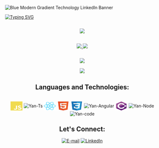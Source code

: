 ![Blue Modern Gradient Technology LinkedIn Banner](https://github.com/Yannarp/YannaRP/assets/81976280/0ba38ff7-036c-4dcb-8875-3a561d8e80c5)

[![Typing SVG](https://readme-typing-svg.herokuapp.com/?color=ff91a4&amp;size=35&amp;center=true&amp;vCenter=true&amp;width=1000&amp;lines=HELLO,+MY+NAME+is+Yanna+Peçanha;I'm+a+programming+enthusiast;and+a+Software+Development;Be+Welcome!+:%29)](https://git.io/typing-svg)

##

<div align="center" >
<img height="185" src="https://user-images.githubusercontent.com/81976280/147687430-8020ddb4-28e4-4360-b387-ba48955c6778.gif" style="max-width: 100%;">
  




##
<div align="center" dir="auto">
<a href="https://github.com/YannaRP">
<img height="180em" src="https://github-readme-stats.vercel.app/api/top-langs/?username=YannaRP&layout=compact&langs_count=7&theme=synthwave"/>
<img height="180em" src="https://github-readme-stats.vercel.app/api?username=YannaRP&show_icons=true&theme=synthwave&include_all_commits=true&count_private=true"/>
</div>

##


  
<div>

<p align="center" dir="auto">
  <a align="center" dir="auto" target="_blank" rel="noopener noreferrer nofollow"  href="https://camo.githubusercontent.com/b1530825807a85fe322ca4c3919d0d2b81516bb3909a69bd3f5349ebf26d3b03/68747470733a2f2f6769746875622d70726f66696c652d74726f7068792e76657263656c2e6170702f3f757365726e616d653d6361726f6c626172626f7361313031267468656d653d64726163756c6126726f773d32266e6f2d62673d7472756526636f6c756d6e3d33266d617267696e2d773d3135266d617267696e2d683d3135"><img height="195px" src="https://github-profile-trophy.vercel.app/?username=YannaRP&amp;theme=dracula&amp;row=2&amp;no-bg=true&amp;column=3&amp;margin-w=15&amp;margin-h=15" style="max-width: 100%;">
  </a>
  </p>
</div>

  
<div align="center" dir="auto">
<img src="https://media.giphy.com/media/137EaR4vAOCn1S/giphy.gif">
 </div>


  ## Languages and Technologies:


<div style="display: inline_block"><br>
  <img align="center" alt="Yan-Js" height="30" width="40" src="https://raw.githubusercontent.com/devicons/devicon/master/icons/javascript/javascript-plain.svg">
  <img align="center"alt="Yan-Ts" height="30" width="40" src="https://cdn.jsdelivr.net/gh/devicons/devicon/icons/typescript/typescript-original.svg" />        
  <img align="center" alt="Yan-React" height="30" width="40" src="https://raw.githubusercontent.com/devicons/devicon/master/icons/react/react-original.svg">
  <img align="center" alt="Yan-HTML" height="30" width="40" src="https://raw.githubusercontent.com/devicons/devicon/master/icons/html5/html5-original.svg">
  <img align="center" alt="Yan-CSS" height="30" width="40" src="https://raw.githubusercontent.com/devicons/devicon/master/icons/css3/css3-original.svg">
  <img align="center" alt="Yan-Angular" height="40" width="40" src="https://cdn.jsdelivr.net/gh/devicons/devicon/icons/angularjs/angularjs-original.svg">
  <img align="center" alt="Yan-Csharp" height="30" width="40" src="https://raw.githubusercontent.com/devicons/devicon/master/icons/csharp/csharp-original.svg">
  <img align="center" alt="Yan-Node" height="40" width="40" src="https://img.icons8.com/color/48/000000/nodejs.png">
  <img align="center" alt="Yan-code" height="30" width="30" src="https://cdn.jsdelivr.net/gh/devicons/devicon/icons/vscode/vscode-original.svg" >
  
 
 
 

  
  ##  Let's Connect:
 
<div>

<a href="mailto:yanna.pecanha@gmail.com"><img src="https://camo.githubusercontent.com/e7bc5c421baada3344b425312ab65c979db3b202afbd6ec830afe28608c1ae2c/68747470733a2f2f696d672e736869656c64732e696f2f62616467652f2d456d61696c2d3030303f7374796c653d666f722d7468652d6261646765266c6f676f3d6d6963726f736f66742d6f75746c6f6f6b266c6f676f436f6c6f723d46463030463626636f6c6f723a464646" alt="E-mail" data-canonical-src="https://img.shields.io/badge/-Email-000?style=for-the-badge&amp;logo=microsoft-outlook&amp;logoColor=FF00F6&amp;color:FFF" style="max-width: 100%;"></a>
<a href="https://www.linkedin.com/in/yanna-ribeiro-62988585/" rel="nofollow"><img src="https://camo.githubusercontent.com/ea4b880a0a8b740899303068ce1ba4fe85d731e6e76310c590054eff2e78d8b4/68747470733a2f2f696d672e736869656c64732e696f2f62616467652f2d4c696e6b6564496e2d3030303f7374796c653d666f722d7468652d6261646765266c6f676f3d6c696e6b6564696e266c6f676f436f6c6f723d46463030463626636f6c6f723a464646" alt="LinkedIn" data-canonical-src="https://img.shields.io/badge/-LinkedIn-000?style=for-the-badge&amp;logo=linkedin&amp;logoColor=FF00F6&amp;color:FFF" style="max-width: 100%;"></a>

  


